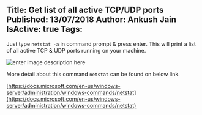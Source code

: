 Title: Get list of all active TCP/UDP ports
Published: 13/07/2018
Author: Ankush Jain
IsActive: true
Tags:
---
Just type `netstat -a` in command prompt & press enter. This will print a list of all active TCP & UDP ports running on your machine.

![enter image description here](/img/blogs/get-list-of-all-active-tcpudp-ports/display-list-of-all-tcp-udp-ports.png)

More detail about this command `netstat` can be found on below link.

[https://docs.microsoft.com/en-us/windows-server/administration/windows-commands/netstat](https://docs.microsoft.com/en-us/windows-server/administration/windows-commands/netstat)

                